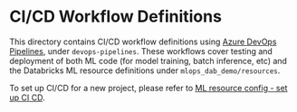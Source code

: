 # CI/CD Workflow Definitions
This directory contains CI/CD workflow definitions using [Azure DevOps Pipelines](https://azure.microsoft.com/en-gb/products/devops/pipelines/),
under ``devops-pipelines``. These workflows cover testing and deployment of both ML code (for model training, batch inference, etc) and the 
Databricks ML resource definitions under ``mlops_dab_demo/resources``. 

To set up CI/CD for a new project,
please refer to [ML resource config - set up CI CD](../../mlops_dab_demo/resources/README.md#set-up-ci-and-cd).
